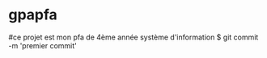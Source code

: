 # gpapfa
#ce projet est mon pfa de 4ème année système d'information
$ git commit -m 'premier commit'
